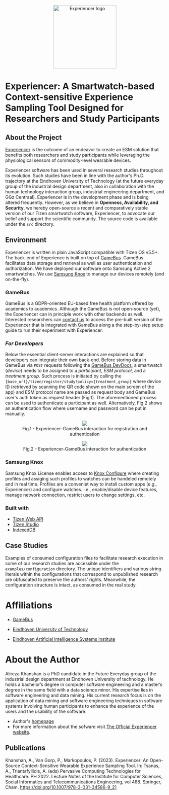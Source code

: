 <p align="center">
  <img alt="Experiencer logo" height="200" src="https://experiencer.eu/wp-content/uploads/2022/08/cropped-fit-Experiencer-logos_transparent.png">
</p>

# Experiencer: A Smartwatch-based Context-sensitive Experience Sampling Tool Designed for Researchers and Study Participants

## About the Project
[Experiencer](https://experiencer.eu/) is the outcome of an endeavor to create an ESM solution that benefits both researchers and study participants while leveraging the physiological sensors of commodity-level wearable devices.

Experiencer software has been used in several research studies throughout its evolution. Such studies have been in line with the author's Ph.D. trajectory at the Eindhoven University of Technology (at the future everyday group of the industrial design department, also in collaboration with the human technology interaction group, industrial engineering department, and GGz Centraal). Experiencer is in the development phase and is being altered frequently. However, as we believe in **Openness, Availability, and Security**, we hereby open-source a recent and comparatively stable version of our Tizen smartwatch software, Experiencer, to advocate our belief and support the scientific community. The source code is available under the `src` directory.

## Environment

Experiencer is written in plain JavaScript compatible with Tizen OS v5.5+. The back-end of Experience is built on top of [GameBus](https://devdocs.gamebus.eu/). GameBus facilitates data storage and retrieval as well as user authentication and authorization. We have deployed our software onto Samsung Active 2 smartwatches. We use [Samsung Knox](https://www.samsungknox.com/en) to manage our devices remotely (and on-the-fly).

### GameBus

GameBus is a GDPR-oriented EU-based free health platform offered by academics to academics. Although the GameBus is not open-source (yet), the Experiencer can in principle work with other backends as well. Interested researchers can [contact us](https://experiencer.eu/contact-us/) to access the pre-built version of the Experiencer that is integrated with GameBus along a the step-by-step setup guide to run their experiment with Experiencer.

### *For Developers*

Below the essential client-server interactions are explained so that developers can integrate their own back-end. Before storing data in GameBus via `POST` requests following the [GameBus DevDocs](https://devdocs.gamebus.eu/), a smartwatch (*device*) needs to be assigned to a *participant*, *ESM protocol*, and a *treatment group*. Such process is initiated by calling the `{base_url}/tizen/register/study?policy={treatment_group}` where device ID (retrieved by scanning the QR code shown on the main screen of the app) and ESM protocol name are passed as request body and GameBus user's auth token as request header (Fig.1). The aforementioned process can be used to authenticate a participant as well. Alternatively, Fig.2 shows an authentication flow where username and password can be put in manually.

<figure align="center">
  <img src="https://experiencer.eu/wp-content/uploads/2022/09/activity-diagrams-1.png">
  <figcaption>Fig.1 - Experiencer-GameBus interaction for registration and authentication</figcaption>
</figure>
<figure align="center">
  <img src="https://experiencer.eu/wp-content/uploads/2022/09/activity-diagrams-2.png">
  <figcaption>Fig.2 - Experiencer-GameBus interaction for authentication</figcaption>
</figure>

### Samsung Knox

Samsung Knox License enables access to [Knox Configure](https://www.samsungknox.com/en/solutions/it-solutions/knox-configure) where creating profiles and assiging such profiles to watches can be handeled remotely and in real time. Profiles are a conveniet way to install custom apps (e.g., Experiencer) and configure watches. i.e., enable/disable device features, manage network connection, restrict users to change settings, etc.

### Built with

* [Tizen Web API](https://docs.tizen.org/application/web/api/)
* [Tizen Studio](https://developer.tizen.org/development/tizen-studio/download)
* [IndexedDB](https://developer.mozilla.org/en-US/docs/Web/API/IndexedDB_API)

## Case Studies
Examples of consumed configuration files to facilitate research execution in some of our research studies are accessible under the `examples/configuration` directory.
The unique identifiers and various string literals within the configurations that correspond to unpublished research are obfuscated to preserve the authors' rights. Meanwhile, the configuration structure is intact, as consumed in the real study.



# Affiliations
* [GameBus](http://blog.gamebus.eu/)

* [Eindhoven University of Technology](https://www.tue.nl/en/)

* [Eindhoven Artificial Intelligence Systems Institute](https://www.tue.nl/en/research/institutes/eindhoven-artificial-intelligence-systems-institute/)



# About the Author
Alireza Khanshan is a PhD candidate in the Future Everyday group of the industrial design department at Eindhoven University of technology. He holds a bachelor’s degree in computer software engineering and a master’s degree in the same field with a data science minor. His expertise lies in software engineering and data mining. His current research focus is on the application of data mining and software engineering techniques in software systems involving human participants to enhance the experience of the users and the usability of the software.

* Author's [homepage](https://khanshan.com/)
* For more information about the sofware visit [The Official Experiencer website](https://experiencer.eu/).

## Publications

Khanshan, A., Van Gorp, P., Markopoulos, P. (2023). Experiencer: An Open-Source Context-Sensitive Wearable Experience Sampling Tool. In: Tsanas, A., Triantafyllidis, A. (eds) Pervasive Computing Technologies for Healthcare. PH 2022. Lecture Notes of the Institute for Computer Sciences, Social Informatics and Telecommunications Engineering, vol 488. Springer, Cham. https://doi.org/10.1007/978-3-031-34586-9_21
